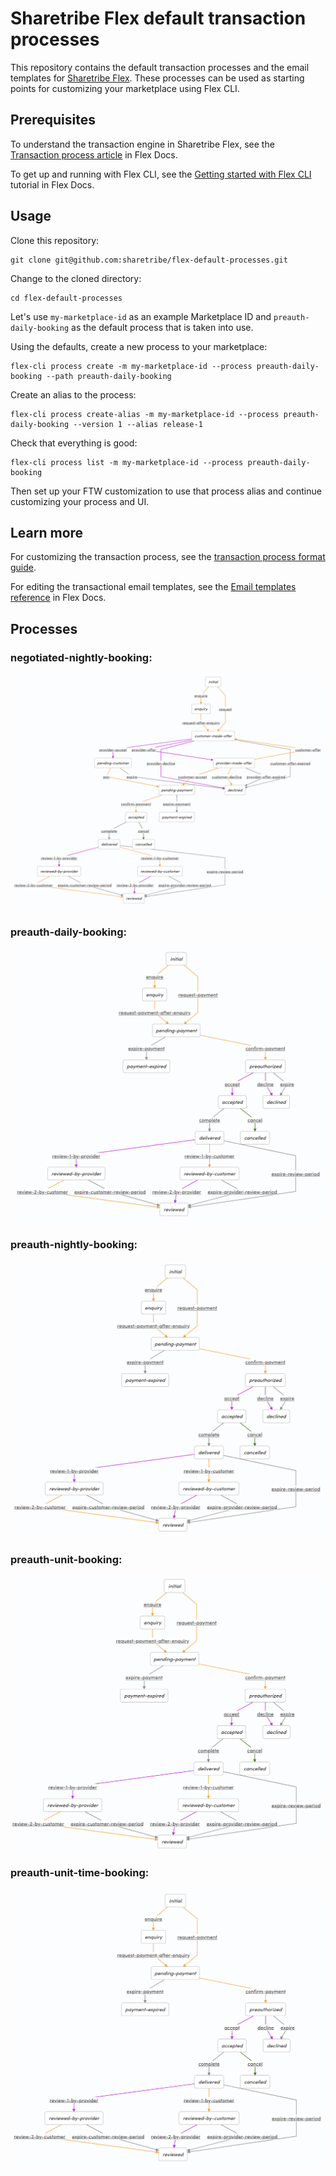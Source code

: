 # Sharetribe Flex default transaction processes

This repository contains the default transaction processes and the
email templates for [Sharetribe
Flex](https://www.sharetribe.com/flex/). These processes can be used
as starting points for customizing your marketplace using Flex CLI.

## Prerequisites

To understand the transaction engine in Sharetribe Flex, see the
[Transaction process
article](https://www.sharetribe.com/docs/background/transaction-process/)
in Flex Docs.

To get up and running with Flex CLI, see the [Getting started with
Flex
CLI](https://deploy-preview-177--sharetribe-flex-docs-site.netlify.com/docs/tutorials/getting-started-with-flex-cli/)
tutorial in Flex Docs.

## Usage

Clone this repository:

```
git clone git@github.com:sharetribe/flex-default-processes.git
```

Change to the cloned directory:

```
cd flex-default-processes
```

Let's use `my-marketplace-id` as an example Marketplace ID and
`preauth-daily-booking` as the default process that is taken into
use.

Using the defaults, create a new process to your marketplace:

```
flex-cli process create -m my-marketplace-id --process preauth-daily-booking --path preauth-daily-booking
```

Create an alias to the process:

```
flex-cli process create-alias -m my-marketplace-id --process preauth-daily-booking --version 1 --alias release-1
```

Check that everything is good:

```
flex-cli process list -m my-marketplace-id --process preauth-daily-booking
```

Then set up your FTW customization to use that process alias and
continue customizing your process and UI.

## Learn more

For customizing the transaction process, see the [transaction process
format
guide](https://gist.github.com/ovan/7b436bb73ef3b49993ba2e3a9e9df59d).

For editing the transactional email templates, see the [Email
templates
reference](https://www.sharetribe.com/docs/references/email-templates/)
in Flex Docs.

## Processes

### negotiated-nightly-booking:

![negotiated-nightly-booking](./negotiated-nightly-booking.png)

### preauth-daily-booking:

![preauth-daily-booking](./preauth-daily-booking.png)

### preauth-nightly-booking:

![preauth-nightly-booking](./preauth-nightly-booking.png)

### preauth-unit-booking:

![preauth-unit-booking](./preauth-unit-booking.png)

### preauth-unit-time-booking:

![preauth-unit-time-booking](./preauth-unit-time-booking.png)

